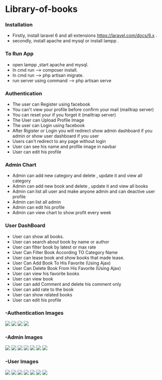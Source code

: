 # Library-of-books
### Installation
- Firstly, install laravel 6 and all extensions https://laravel.com/docs/6.x .
- secondly, install apache and mysql or install lampp .


### To Run App
- open lampp ,start apache and mysql.
- In cmd run --> composer install.
- In cmd run --> php artisan migrate.
- run server using command --> php artisan serve 

### Authentication
- The user can Register using facebook
- You can't view your profile before confirm your mail (mailtrap server)
- You can reset your if you forget it (mailtrap server) 
- The User can Upload Profile Image
- The user can Login using facebook
- After Rigister or Login you will redirect show admin dashboard if you admin or show user dashboard if you user
- Users can't redirect to any page without login
- User can see his name and profile image in navbar
- User can edit his profile

### Admin Chart
- Admin can add new category and delete , update it and view all category
- Admin can add new book and delete , update it and view all books
- Admin can list all user and make anyone admin and can deactive user profile
- Admin can list all admin
- Admin can edit his profile 
- Admin can view chart to show profit every week

### User DashBoard
- User can show all books.
- User can search about book by name or author
- User can filter book by latest or max rate
- User Can Filter Book According TO Category Name
- User can lease book and show books that made lease.
- User Can Add Book To His Favorite (Using Ajax)
- User Can Delete Book From His Favorite (Using Ajax)
- User can view his favorite books
- User can view book
- User can add Comment and delete his comment only 
- User can add rate to the book
- User can show related books
- User can edit his profile



### -Authentication Images
![](public/upload/Register.png)
![](public/upload/confirm.png)
![](public/upload/Login.png)
![](public/upload/reset.png)




### -Admin Images
![](public/upload/category.png)
![](public/upload/Books.png)
![](public/upload/Alluser.png)
![](public/upload/Alladmin.png)
![](public/upload/adminbook.png)
![](public/upload/Disable.png)
![](public/upload/Chart.png)




### -User Images
![](public/upload/UserShow.png)
![](public/upload/myfav.png)
![](public/upload/bookView.png)
![](public/upload/comment.png)
![](public/upload/rate.png)
![](public/upload/relatedbook.png)
![](public/upload/edit.png)



